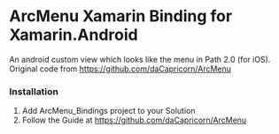 # ArcMenu Xamarin Binding for Xamarin.Android

An android custom view which looks like the menu in Path 2.0 (for iOS). Original code from https://github.com/daCapricorn/ArcMenu

### Installation
1. Add ArcMenu_Bindings project to your Solution
2. Follow the Guide at https://github.com/daCapricorn/ArcMenu
